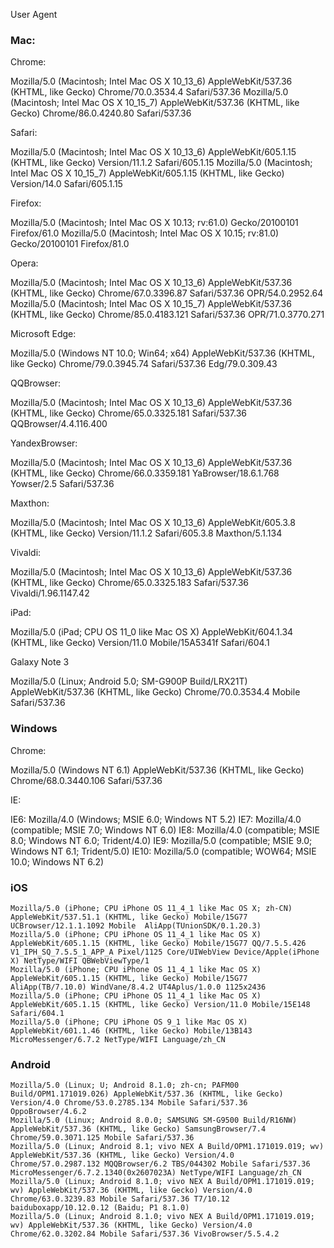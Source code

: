 User Agent


### Mac:

Chrome:

Mozilla/5.0 (Macintosh; Intel Mac OS X 10_13_6) AppleWebKit/537.36 (KHTML, like Gecko) Chrome/70.0.3534.4 Safari/537.36
Mozilla/5.0 (Macintosh; Intel Mac OS X 10_15_7) AppleWebKit/537.36 (KHTML, like Gecko) Chrome/86.0.4240.80 Safari/537.36

Safari:

Mozilla/5.0 (Macintosh; Intel Mac OS X 10_13_6) AppleWebKit/605.1.15 (KHTML, like Gecko) Version/11.1.2 Safari/605.1.15
Mozilla/5.0 (Macintosh; Intel Mac OS X 10_15_7) AppleWebKit/605.1.15 (KHTML, like Gecko) Version/14.0 Safari/605.1.15

Firefox:

Mozilla/5.0 (Macintosh; Intel Mac OS X 10.13; rv:61.0) Gecko/20100101 Firefox/61.0
Mozilla/5.0 (Macintosh; Intel Mac OS X 10.15; rv:81.0) Gecko/20100101 Firefox/81.0

Opera:

Mozilla/5.0 (Macintosh; Intel Mac OS X 10_13_6) AppleWebKit/537.36 (KHTML, like Gecko) Chrome/67.0.3396.87 Safari/537.36 OPR/54.0.2952.64
Mozilla/5.0 (Macintosh; Intel Mac OS X 10_15_7) AppleWebKit/537.36 (KHTML, like Gecko) Chrome/85.0.4183.121 Safari/537.36 OPR/71.0.3770.271

Microsoft Edge: 

Mozilla/5.0 (Windows NT 10.0; Win64; x64) AppleWebKit/537.36 (KHTML, like Gecko) Chrome/79.0.3945.74 Safari/537.36 Edg/79.0.309.43

QQBrowser: 

Mozilla/5.0 (Macintosh; Intel Mac OS X 10_13_6) AppleWebKit/537.36 (KHTML, like Gecko) Chrome/65.0.3325.181 Safari/537.36 QQBrowser/4.4.116.400


YandexBrowser:

Mozilla/5.0 (Macintosh; Intel Mac OS X 10_13_6) AppleWebKit/537.36 (KHTML, like Gecko) Chrome/66.0.3359.181 YaBrowser/18.6.1.768 Yowser/2.5 Safari/537.36


Maxthon:

Mozilla/5.0 (Macintosh; Intel Mac OS X 10_13_6) AppleWebKit/605.3.8 (KHTML, like Gecko) Version/11.1.2 Safari/605.3.8 Maxthon/5.1.134


Vivaldi:

Mozilla/5.0 (Macintosh; Intel Mac OS X 10_13_6) AppleWebKit/537.36 (KHTML, like Gecko) Chrome/65.0.3325.183 Safari/537.36 Vivaldi/1.96.1147.42
 

iPad:

Mozilla/5.0 (iPad; CPU OS 11_0 like Mac OS X) AppleWebKit/604.1.34 (KHTML, like Gecko) Version/11.0 Mobile/15A5341f Safari/604.1

Galaxy Note 3

Mozilla/5.0 (Linux; Android 5.0; SM-G900P Build/LRX21T) AppleWebKit/537.36 (KHTML, like Gecko) Chrome/70.0.3534.4 Mobile Safari/537.36


### Windows

Chrome:

Mozilla/5.0 (Windows NT 6.1) AppleWebKit/537.36 (KHTML, like Gecko) Chrome/68.0.3440.106 Safari/537.36

IE:  

IE6: Mozilla/4.0 (Windows; MSIE 6.0; Windows NT 5.2)
IE7: Mozilla/4.0 (compatible; MSIE 7.0; Windows NT 6.0)
IE8: Mozilla/4.0 (compatible; MSIE 8.0; Windows NT 6.0; Trident/4.0)
IE9: Mozilla/5.0 (compatible; MSIE 9.0; Windows NT 6.1; Trident/5.0)
IE10: Mozilla/5.0 (compatible; WOW64; MSIE 10.0; Windows NT 6.2)


### iOS

```
Mozilla/5.0 (iPhone; CPU iPhone OS 11_4_1 like Mac OS X; zh-CN) AppleWebKit/537.51.1 (KHTML, like Gecko) Mobile/15G77 UCBrowser/12.1.1.1092 Mobile  AliApp(TUnionSDK/0.1.20.3)
Mozilla/5.0 (iPhone; CPU iPhone OS 11_4_1 like Mac OS X) AppleWebKit/605.1.15 (KHTML, like Gecko) Mobile/15G77 QQ/7.5.5.426 V1_IPH_SQ_7.5.5_1_APP_A Pixel/1125 Core/UIWebView Device/Apple(iPhone X) NetType/WIFI QBWebViewType/1
Mozilla/5.0 (iPhone; CPU iPhone OS 11_4_1 like Mac OS X) AppleWebKit/605.1.15 (KHTML, like Gecko) Mobile/15G77 AliApp(TB/7.10.0) WindVane/8.4.2 UT4Aplus/1.0.0 1125x2436
Mozilla/5.0 (iPhone; CPU iPhone OS 11_4_1 like Mac OS X) AppleWebKit/605.1.15 (KHTML, like Gecko) Version/11.0 Mobile/15E148 Safari/604.1
Mozilla/5.0 (iPhone; CPU iPhone OS 9_1 like Mac OS X) AppleWebKit/601.1.46 (KHTML, like Gecko) Mobile/13B143 MicroMessenger/6.7.2 NetType/WIFI Language/zh_CN

```

### Android

```
Mozilla/5.0 (Linux; U; Android 8.1.0; zh-cn; PAFM00 Build/OPM1.171019.026) AppleWebKit/537.36 (KHTML, like Gecko) Version/4.0 Chrome/53.0.2785.134 Mobile Safari/537.36 OppoBrowser/4.6.2
Mozilla/5.0 (Linux; Android 8.0.0; SAMSUNG SM-G9500 Build/R16NW) AppleWebKit/537.36 (KHTML, like Gecko) SamsungBrowser/7.4 Chrome/59.0.3071.125 Mobile Safari/537.36
Mozilla/5.0 (Linux; Android 8.1; vivo NEX A Build/OPM1.171019.019; wv) AppleWebKit/537.36 (KHTML, like Gecko) Version/4.0 Chrome/57.0.2987.132 MQQBrowser/6.2 TBS/044302 Mobile Safari/537.36 MicroMessenger/6.7.2.1340(0x2607023A) NetType/WIFI Language/zh_CN
Mozilla/5.0 (Linux; Android 8.1.0; vivo NEX A Build/OPM1.171019.019; wv) AppleWebKit/537.36 (KHTML, like Gecko) Version/4.0 Chrome/63.0.3239.83 Mobile Safari/537.36 T7/10.12 baiduboxapp/10.12.0.12 (Baidu; P1 8.1.0)
Mozilla/5.0 (Linux; Android 8.1.0; vivo NEX A Build/OPM1.171019.019; wv) AppleWebKit/537.36 (KHTML, like Gecko) Version/4.0 Chrome/62.0.3202.84 Mobile Safari/537.36 VivoBrowser/5.5.4.2

```